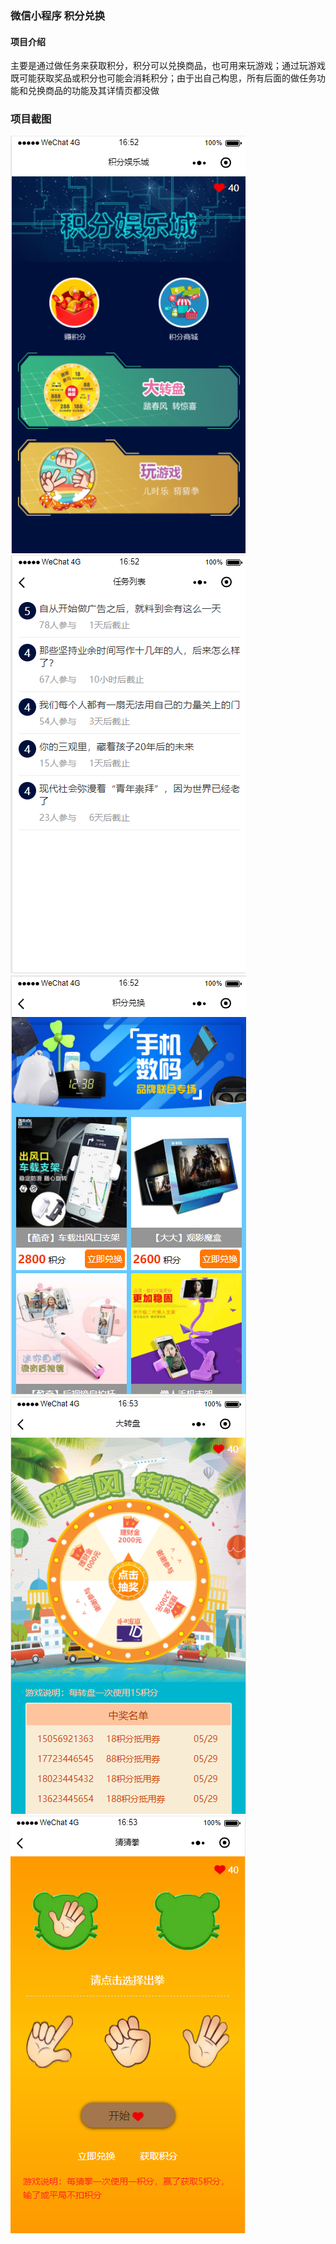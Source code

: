 ### 微信小程序 积分兑换

#### 项目介绍

主要是通过做任务来获取积分，积分可以兑换商品，也可用来玩游戏；通过玩游戏既可能获取奖品或积分也可能会消耗积分；由于出自己构思，所有后面的做任务功能和兑换商品的功能及其详情页都没做

### 项目截图

![](https://github.com/chuxinwh/wechat-test01/blob/master/souces/01.png)
![](https://github.com/chuxinwh/wechat-test01/blob/master/souces/02.png)
![](https://github.com/chuxinwh/wechat-test01/blob/master/souces/03.png)
![](https://github.com/chuxinwh/wechat-test01/blob/master/souces/04.png)
![](https://github.com/chuxinwh/wechat-test01/blob/master/souces/05.png)